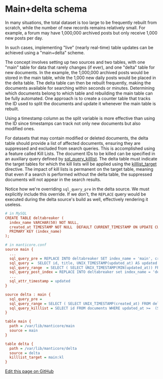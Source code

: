 # Main+delta schema

<!-- example maindelta -->
In many situations, the total dataset is too large to be frequently rebuilt from scratch, while the number of new records remains relatively small. For example, a forum may have 1,000,000 archived posts but only receive 1,000 new posts per day.

In such cases, implementing "live" (nearly real-time) table updates can be achieved using a "main+delta" scheme.

The concept involves setting up two sources and two tables, with one "main" table for data that rarely changes (if ever), and one "delta" table for new documents. In the example, the 1,000,000 archived posts would be stored in the main table, while the 1,000 new daily posts would be placed in the delta table. The delta table can then be rebuilt frequently, making the documents available for searching within seconds or minutes. Determining which documents belong to which table and rebuilding the main table can be fully automated. One approach is to create a counter table that tracks the ID used to split the documents and update it whenever the main table is rebuilt.

Using a timestamp column as the split variable is more effective than using the ID since timestamps can track not only new documents but also modified ones.

For datasets that may contain modified or deleted documents, the delta table should provide a list of affected documents, ensuring they are suppressed and excluded from search queries. This is accomplished using a feature called Kill Lists. The document IDs to be killed can be specified in an auxiliary query defined by [sql_query_killlist](../../Data_creation_and_modification/Adding_data_from_external_storages/Adding_data_to_tables/Killlist_in_plain_tables.md#Table-kill-list). The delta table must indicate the target tables for which the kill lists will be applied using the [killlist_target](../../Data_creation_and_modification/Adding_data_from_external_storages/Adding_data_to_tables/Killlist_in_plain_tables.md#killlist_target) directive. The impact of kill lists is permanent on the target table, meaning that even if a search is performed without the delta table, the suppressed documents will not appear in the search results.

Notice how we're overriding `sql_query_pre` in the delta source. We must explicitly include this override. If we don't, the `REPLACE` query would be executed during the delta source's build as well, effectively rendering it useless.

<!-- request Example -->
```ini
# in MySQL
CREATE TABLE deltabreaker (
  index_name VARCHAR(50) NOT NULL,
  created_at TIMESTAMP NOT NULL  DEFAULT CURRENT_TIMESTAMP ON UPDATE CURRENT_TIMESTAMP,
  PRIMARY KEY (index_name)
);

# in manticore.conf
source main {
  ...
  sql_query_pre = REPLACE INTO deltabreaker SET index_name = 'main', created_at = NOW()
  sql_query =  SELECT id, title, UNIX_TIMESTAMP(updated_at) AS updated FROM documents WHERE deleted=0 AND  updated_at  >=FROM_UNIXTIME($start) AND updated_at  <=FROM_UNIXTIME($end)
  sql_query_range  = SELECT ( SELECT UNIX_TIMESTAMP(MIN(updated_at)) FROM documents) min, ( SELECT UNIX_TIMESTAMP(created_at)-1 FROM deltabreaker WHERE index_name='main') max
  sql_query_post_index = REPLACE INTO deltabreaker set index_name = 'delta', created_at = (SELECT created_at FROM deltabreaker t WHERE index_name='main')
  ...
  sql_attr_timestamp = updated
}

source delta : main {
  sql_query_pre =
  sql_query_range = SELECT ( SELECT UNIX_TIMESTAMP(created_at) FROM deltabreaker WHERE index_name='delta') min, UNIX_TIMESTAMP() max
  sql_query_killlist = SELECT id FROM documents WHERE updated_at >=  (SELECT created_at FROM deltabreaker WHERE index_name='delta')
}

table main {
  path = /var/lib/manticore/main
  source = main
}

table delta {
  path = /var/lib/manticore/delta
  source = delta
  killlist_target = main:kl
}
```

<!-- end -->

[Edit this page on GitHub](https://github.com/manticoresoftware/manticoresearch/tree/master/manual/Data_creation_and_modification/Adding_data_from_external_storages/Main_delta.md)

<!-- proofread -->
